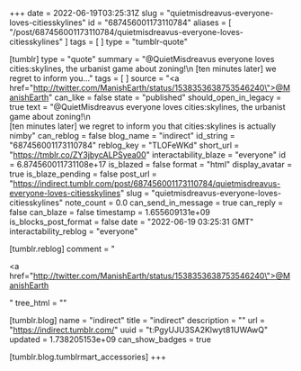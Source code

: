 +++
date = 2022-06-19T03:25:31Z
slug = "quietmisdreavus-everyone-loves-citiesskylines"
id = "687456001173110784"
aliases = [ "/post/687456001173110784/quietmisdreavus-everyone-loves-citiesskylines" ]
tags = [ ]
type = "tumblr-quote"

[tumblr]
type = "quote"
summary = "@QuietMisdreavus everyone loves cities:skylines, the urbanist game about zoning!\n [ten minutes later] we regret to inform you..."
tags = [ ]
source = "<a href=\"http://twitter.com/ManishEarth/status/1538353638753546240\">@ManishEarth</a>"
can_like = false
state = "published"
should_open_in_legacy = true
text = "@QuietMisdreavus everyone loves cities:skylines, the urbanist game about zoning!\n<br/>[ten minutes later] we regret to inform you that cities:skylines is actually nimby"
can_reblog = false
blog_name = "indirect"
id_string = "687456001173110784"
reblog_key = "TLOFeWKd"
short_url = "https://tmblr.co/ZY3jbycALPSyea00"
interactability_blaze = "everyone"
id = 6.874560011731108e+17
is_blazed = false
format = "html"
display_avatar = true
is_blaze_pending = false
post_url = "https://indirect.tumblr.com/post/687456001173110784/quietmisdreavus-everyone-loves-citiesskylines"
slug = "quietmisdreavus-everyone-loves-citiesskylines"
note_count = 0.0
can_send_in_message = true
can_reply = false
can_blaze = false
timestamp = 1.655609131e+09
is_blocks_post_format = false
date = "2022-06-19 03:25:31 GMT"
interactability_reblog = "everyone"

[tumblr.reblog]
comment = "<p><a href=\"http://twitter.com/ManishEarth/status/1538353638753546240\">@ManishEarth</a></p>"
tree_html = ""

[tumblr.blog]
name = "indirect"
title = "indirect"
description = ""
url = "https://indirect.tumblr.com/"
uuid = "t:PgyUJU3SA2Klwyt81UWAwQ"
updated = 1.738205153e+09
can_show_badges = true

[tumblr.blog.tumblrmart_accessories]
+++
